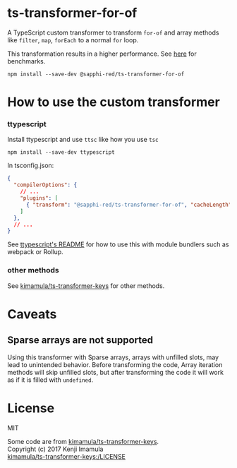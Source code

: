 # ts-transformer-for-of
A TypeScript custom transformer to transform `for-of` and array methods like `filter`, `map`, `forEach` to a normal `for` loop.

This transformation results in a higher performance. See [here](https://github.com/aminya/typescript-optimization) for benchmarks.

```shell
npm install --save-dev @sapphi-red/ts-transformer-for-of
```

# How to use the custom transformer
### ttypescript
Install ttypescript and use `ttsc` like how you use `tsc`
```
npm install --save-dev ttypescript
```

In tsconfig.json:
```json
{
  "compilerOptions": {
    // ...
    "plugins": [
      { "transform": "@sapphi-red/ts-transformer-for-of", "cacheLength": false }
    ]
  },
  // ...
}
```

See [ttypescript's README](https://github.com/cevek/ttypescript/blob/master/README.md) for how to use this with module bundlers such as webpack or Rollup.

### other methods
See [kimamula/ts-transformer-keys](https://github.com/kimamula/ts-transformer-keys/blob/master/README.md#how-to-use-the-custom-transformer) for other methods.

# Caveats
## Sparse arrays are not supported
Using this transformer with Sparse arrays, arrays with unfilled slots, may lead to unintended behavior.
Before transforming the code, Array iteration methods will skip unfilled slots, but after transforming the code it will work as if it is filled with `undefined`.

# License

MIT

Some code are from [kimamula/ts-transformer-keys](https://github.com/kimamula/ts-transformer-keys/blob/master/README.md#how-to-use-the-custom-transformer).  
Copyright (c) 2017 Kenji Imamula  
[kimamula/ts-transformer-keys:/LICENSE](https://github.com/kimamula/ts-transformer-keys/blob/master/LICENSE)
